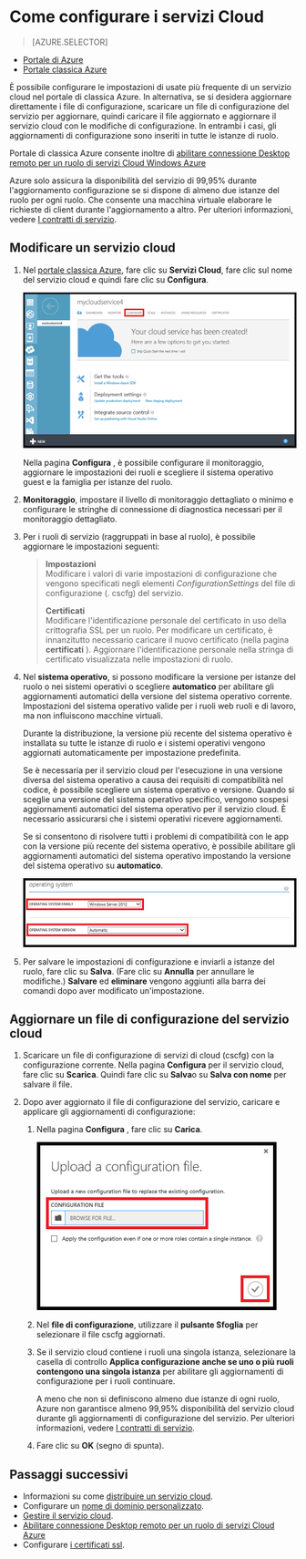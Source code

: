 <properties 
    pageTitle="Come configurare un servizio cloud (portal classica) | Microsoft Azure" 
    description="Informazioni su come configurare i servizi cloud in Azure. Informazioni su come aggiornare la configurazione del servizio cloud e configurare l'accesso remoto al istanze del ruolo." 
    services="cloud-services" 
    documentationCenter="" 
    authors="Thraka" 
    manager="timlt" 
    editor=""/>

<tags 
    ms.service="cloud-services" 
    ms.workload="tbd" 
    ms.tgt_pltfrm="na" 
    ms.devlang="na" 
    ms.topic="article" 
    ms.date="10/11/2016"
    ms.author="adegeo"/>




# <a name="how-to-configure-cloud-services"></a>Come configurare i servizi Cloud

> [AZURE.SELECTOR]
- [Portale di Azure](cloud-services-how-to-configure-portal.md)
- [Portale classica Azure](cloud-services-how-to-configure.md)

È possibile configurare le impostazioni di usate più frequente di un servizio cloud nel portale di classica Azure. In alternativa, se si desidera aggiornare direttamente i file di configurazione, scaricare un file di configurazione del servizio per aggiornare, quindi caricare il file aggiornato e aggiornare il servizio cloud con le modifiche di configurazione. In entrambi i casi, gli aggiornamenti di configurazione sono inseriti in tutte le istanze di ruolo.

Portale di classica Azure consente inoltre di [abilitare connessione Desktop remoto per un ruolo di servizi Cloud Windows Azure](cloud-services-role-enable-remote-desktop.md)

Azure solo assicura la disponibilità del servizio di 99,95% durante l'aggiornamento configurazione se si dispone di almeno due istanze del ruolo per ogni ruolo. Che consente una macchina virtuale elaborare le richieste di client durante l'aggiornamento a altro. Per ulteriori informazioni, vedere [I contratti di servizio](https://azure.microsoft.com/support/legal/sla/).

## <a name="change-a-cloud-service"></a>Modificare un servizio cloud

1. Nel [portale classica Azure](http://manage.windowsazure.com/), fare clic su **Servizi Cloud**, fare clic sul nome del servizio cloud e quindi fare clic su **Configura**.

    ![Pagina di configurazione](./media/cloud-services-how-to-configure/CloudServices_ConfigurePage1.png)
    
    Nella pagina **Configura** , è possibile configurare il monitoraggio, aggiornare le impostazioni dei ruoli e scegliere il sistema operativo guest e la famiglia per istanze del ruolo. 

2. **Monitoraggio**, impostare il livello di monitoraggio dettagliato o minimo e configurare le stringhe di connessione di diagnostica necessari per il monitoraggio dettagliato.

3. Per i ruoli di servizio (raggruppati in base al ruolo), è possibile aggiornare le impostazioni seguenti:
    
    >**Impostazioni**  
    >Modificare i valori di varie impostazioni di configurazione che vengono specificati negli elementi *ConfigurationSettings* del file di configurazione (. cscfg) del servizio.
    >
    >**Certificati**  
    >Modificare l'identificazione personale del certificato in uso della crittografia SSL per un ruolo. Per modificare un certificato, è innanzitutto necessario caricare il nuovo certificato (nella pagina **certificati** ). Aggiornare l'identificazione personale nella stringa di certificato visualizzata nelle impostazioni di ruolo.

4. Nel **sistema operativo**, si possono modificare la versione per istanze del ruolo o nei sistemi operativi o scegliere **automatico** per abilitare gli aggiornamenti automatici della versione del sistema operativo corrente. Impostazioni del sistema operativo valide per i ruoli web ruoli e di lavoro, ma non influiscono macchine virtuali.

    Durante la distribuzione, la versione più recente del sistema operativo è installata su tutte le istanze di ruolo e i sistemi operativi vengono aggiornati automaticamente per impostazione predefinita. 
    
    Se è necessaria per il servizio cloud per l'esecuzione in una versione diversa del sistema operativo a causa dei requisiti di compatibilità nel codice, è possibile scegliere un sistema operativo e versione. Quando si sceglie una versione del sistema operativo specifico, vengono sospesi aggiornamenti automatici del sistema operativo per il servizio cloud. È necessario assicurarsi che i sistemi operativi ricevere aggiornamenti.
    
    Se si consentono di risolvere tutti i problemi di compatibilità con le app con la versione più recente del sistema operativo, è possibile abilitare gli aggiornamenti automatici del sistema operativo impostando la versione del sistema operativo su **automatico**. 
    
    ![Impostazioni del sistema operativo](./media/cloud-services-how-to-configure/CloudServices_ConfigurePage_OSSettings.png)

5. Per salvare le impostazioni di configurazione e inviarli a istanze del ruolo, fare clic su **Salva**. (Fare clic su **Annulla** per annullare le modifiche.) **Salvare** ed **eliminare** vengono aggiunti alla barra dei comandi dopo aver modificato un'impostazione.

## <a name="update-a-cloud-service-configuration-file"></a>Aggiornare un file di configurazione del servizio cloud

1. Scaricare un file di configurazione di servizi di cloud (cscfg) con la configurazione corrente. Nella pagina **Configura** per il servizio cloud, fare clic su **Scarica**. Quindi fare clic su **Salva**o su **Salva con nome** per salvare il file.

2. Dopo aver aggiornato il file di configurazione del servizio, caricare e applicare gli aggiornamenti di configurazione:

    1. Nella pagina **Configura** , fare clic su **Carica**.
    
        ![Caricare la configurazione](./media/cloud-services-how-to-configure/CloudServices_UploadConfigFile.png)
    
    2. Nel **file di configurazione**, utilizzare il **pulsante Sfoglia** per selezionare il file cscfg aggiornati.
    
    3. Se il servizio cloud contiene i ruoli una singola istanza, selezionare la casella di controllo **Applica configurazione anche se uno o più ruoli contengono una singola istanza** per abilitare gli aggiornamenti di configurazione per i ruoli continuare.
    
        A meno che non si definiscono almeno due istanze di ogni ruolo, Azure non garantisce almeno 99,95% disponibilità del servizio cloud durante gli aggiornamenti di configurazione del servizio. Per ulteriori informazioni, vedere [I contratti di servizio](https://azure.microsoft.com/support/legal/sla/).
    
    4. Fare clic su **OK** (segno di spunta). 


## <a name="next-steps"></a>Passaggi successivi

* Informazioni su come [distribuire un servizio cloud](cloud-services-how-to-create-deploy.md).
* Configurare un [nome di dominio personalizzato](cloud-services-custom-domain-name.md).
* [Gestire il servizio cloud](cloud-services-how-to-manage.md).
* [Abilitare connessione Desktop remoto per un ruolo di servizi Cloud Azure](cloud-services-role-enable-remote-desktop.md)
* Configurare [i certificati ssl](cloud-services-configure-ssl-certificate.md).
